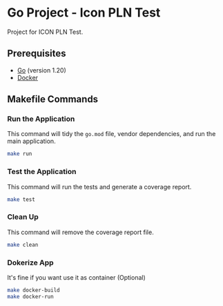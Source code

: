 # Go Project - Icon PLN Test

Project for ICON PLN Test.

## Prerequisites

- [Go](https://golang.org/dl/) (version 1.20)
- [Docker](https://www.docker.com/get-started)

## Makefile Commands

### Run the Application

This command will tidy the `go.mod` file, vendor dependencies, and run the main application.

```sh
make run
```

### Test the Application
This command will run the tests and generate a coverage report.

```sh 
make test
```

### Clean Up
This command will remove the coverage report file.

```sh
make clean
```

### Dokerize App
It's fine if you want use it as container (Optional)

```sh
make docker-build
make docker-run
```